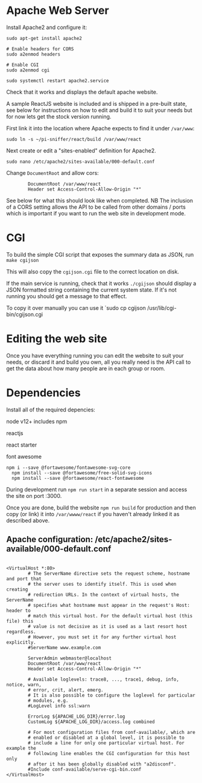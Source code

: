 # Apache Web Server

Install Apache2 and configure it:

````
sudo apt-get install apache2

# Enable headers for CORS
sudo a2enmod headers

# Enable CGI
sudo a2enmod cgi

sudo systemctl restart apache2.service
````

Check that it works and displays the default apache website.

A sample ReactJS website is included and is shipped in a pre-built state, see below for instructions on how to edit and build it to suit your needs but
for now lets get the stock version running.


First link it into the location where Apache expects to find it under `/var/www`:

````
sudo ln -s ~/pi-sniffer/react/build /var/www/react

````

Next create or edit a "sites-enabled" definition for Apache2.

````
sudo nano /etc/apache2/sites-available/000-default.conf
````

Change `DocumentRoot` and allow cors:

````
        DocumentRoot /var/www/react
        Header set Access-Control-Allow-Origin "*"
````

See below for what this should look like when completed. NB The inclusion of a CORS setting allows the API to be called from 
other domains / ports which is important if you want to run the web site in development mode.


# CGI 

To build the simple CGI script that exposes the summary data as JSON, run `make cgijson`

This will also copy the `cgijson.cgi` file to the correct location on disk.

If the main service is running, check that it works `./cgijson` should display a JSON formatted
string containing the current system state. If it's not running you should get a message to that effect.

To copy it over manually you can use it `sudo cp cgijson /usr/lib/cgi-bin/cgijson.cgi


# Editing the web site

Once you have everything running you can edit the website to suit your needs, or discard it and build you own, all you really need is the
API call to get the data about how many people are in each group or room.

# Dependencies

Install all of the required depencies:

node v12+ includes npm

reactjs

react starter

font awesome

````
npm i --save @fortawesome/fontawesome-svg-core
  npm install --save @fortawesome/free-solid-svg-icons
  npm install --save @fortawesome/react-fontawesome
````

During development run `npm run start` in a separate session and access the site on port :3000.

Once you are done, build the website `npm run build` for production and then copy (or link) it into `/var/wwww/react` if you haven't already linked it as described above.


## Apache configuration: /etc/apache2/sites-available/000-default.conf
````

<VirtualHost *:80>
        # The ServerName directive sets the request scheme, hostname and port that
        # the server uses to identify itself. This is used when creating
        # redirection URLs. In the context of virtual hosts, the ServerName
        # specifies what hostname must appear in the request's Host: header to
        # match this virtual host. For the default virtual host (this file) this
        # value is not decisive as it is used as a last resort host regardless.
        # However, you must set it for any further virtual host explicitly.
        #ServerName www.example.com

        ServerAdmin webmaster@localhost
        DocumentRoot /var/www/react
        Header set Access-Control-Allow-Origin "*"

        # Available loglevels: trace8, ..., trace1, debug, info, notice, warn,
        # error, crit, alert, emerg.
        # It is also possible to configure the loglevel for particular
        # modules, e.g.
        #LogLevel info ssl:warn

        ErrorLog ${APACHE_LOG_DIR}/error.log
        CustomLog ${APACHE_LOG_DIR}/access.log combined

        # For most configuration files from conf-available/, which are
        # enabled or disabled at a global level, it is possible to
        # include a line for only one particular virtual host. For example the
        # following line enables the CGI configuration for this host only
        # after it has been globally disabled with "a2disconf".
        #Include conf-available/serve-cgi-bin.conf
</VirtualHost>

````